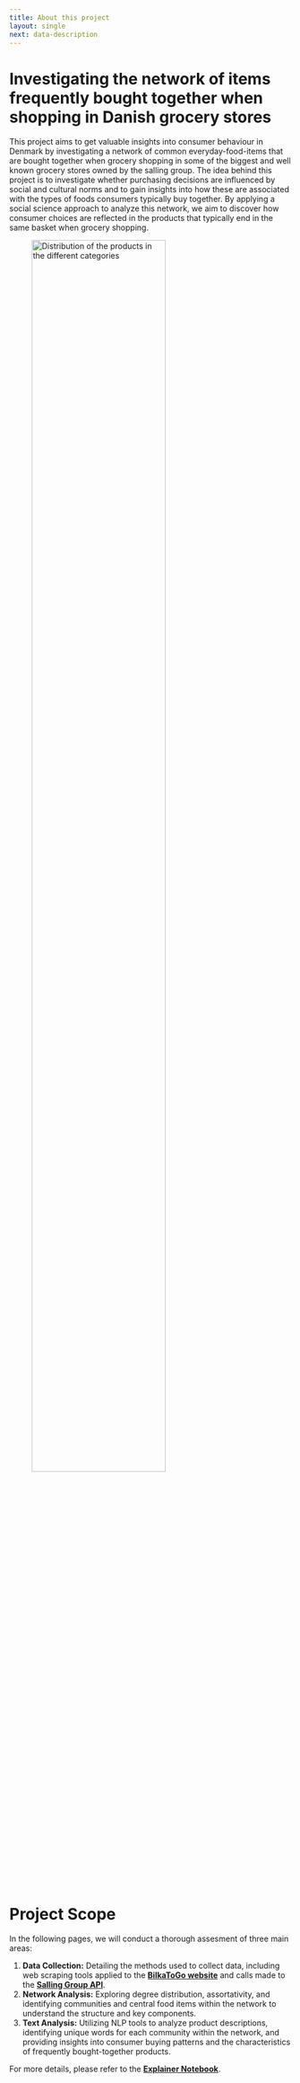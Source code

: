 ```yaml
---
title: About this project
layout: single
next: data-description
---
```


# __Investigating the network of items frequently bought together when shopping in Danish grocery stores__

This project aims to get valuable insights into consumer behaviour in Denmark by investigating a network of common everyday-food-items that are bought together when grocery shopping in some of the biggest and well known grocery stores owned by the salling group.
The idea behind this project is to investigate whether purchasing decisions are influenced by social and cultural norms and to gain insights into how these are associated with the types of foods consumers typically buy together. By applying a social science approach to analyze this network, we aim to discover how consumer choices are reflected in the products that typically end in the same basket when grocery shopping.

<figure>
    <img src="/images/Salling.png" width="75%" alt="Distribution of the products in the different categories">
    <figcaption style="text-align:center;font-style: italic;font-size:smaller;"></figcaption>
</figure>


# __Project Scope__

In the following pages, we will conduct a thorough assesment of three main areas:

1. **Data Collection:** Detailing the methods used to collect data, including web scraping tools applied to the [**BilkaToGo website**](https://www.bilkatogo.dk/) and calls made to the [**Salling Group API**](https://developer.sallinggroup.com/api-reference).
2. **Network Analysis:** Exploring degree distribution, assortativity, and identifying communities and central food items within the network to understand the structure and key components.
3. **Text Analysis:** Utilizing NLP tools to analyze product descriptions, identifying unique words for each community within the network, and providing insights into consumer buying patterns and the characteristics of frequently bought-together products.


For more details, please refer to the [**Explainer Notebook**](explainer-notebook.html).

